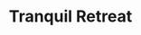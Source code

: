 ---
layout: location
title: Tranquil Retreat
keywords: resort stay
cover_image: "/properties/Tranquil Retreat/1.webp"
images_src: Tranquil Retreat
price: ₹2,799
area: Sakleshpur
rating: 5
description: 
district: Hassan
total-occupancy: 26
rooms: 13
stay-type: Resort
accomodation: [
    [1 Mountain View Room, 4, 2, shop],
    [3 Family Rooms, 14, 7, house-door], 
    [1 Family Dormitory, 6, 3, shop],
    [1 Dormitory, 8, 4, house-door]
]
pricing: [
    [GLASS HOUSE, 2799, Stay | Breakfast | Activities | Hi-tea | Veg Snacks],
    [TREE HOUSE, 3799, Stay | Breakfast | Activities | Hi-tea | Veg Snacks],
    [POOL COTTAGE, 4299, Stay | Breakfast | Activities | Hi-tea | Veg Snacks]
]
ameneties: [
    [ fa-solid fa-plug-circle-plus,Power Backup],
    [ fa-solid fa-square-parking, Parking],
    [ fa-solid fa-snowflake,Refrigerator],
    [ fa-solid fa-shower,Shower],
    [ fa-solid fa-utensils,Restaurant],
    [ fa-solid fa-tower-observation],
    [ fa-solid fa-person-swimming,Swimming Pool],
    [ fa-solid fa-hot-tub-person,Hot Water]
]
activities: [ 
    [ fa-solid fa-fire,Bonfire & Music],
    [ fa-solid fa-chess-knight, Chess],
    [ fa-solid fa-hockey-puck, Carrom],
    [fa-solid fa-spoon,Badminton],
    [fa-solid fa-fa-arrow-trend-down,Zipline],
    [fa-solid fa-hat-cowboy,Low Rope Activities],
    [ fa-solid fa-person-swimming, Swimming],
]
locations: [Mookanna falls(24KM),Manjrabad Fort(27KM),Bisle Ghat View Point(32KM),Kaginahare View Point(39KM),Yedakumeri Railway Trek(57KM),]
breakfast: [Neer Dosa, item2, item3, item4]
lunch: [item1, item2, item3, item4]
dinner: [item1, item2, item3, item4]
tnc: ["Yes","No","Yes", "Yes", 12:00PM-11:00AM]
---